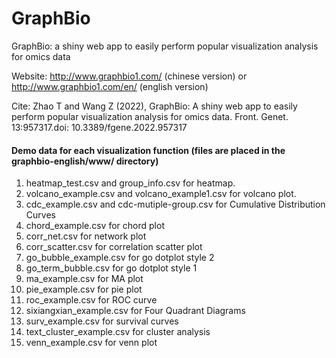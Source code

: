 # GraphBio
GraphBio: a shiny web app to easily perform popular visualization analysis for omics data

Website: http://www.graphbio1.com/ (chinese version) or http://www.graphbio1.com/en/ (english version)

Cite: Zhao T and Wang Z (2022), GraphBio: A shiny web app to easily perform popular visualization analysis for omics data. Front. Genet. 13:957317.doi: 10.3389/fgene.2022.957317

#### Demo data for each visualization function (files are placed in the graphbio-english/www/ directory)
1. heatmap_test.csv and group_info.csv for heatmap.
2. volcano_example.csv and volcano_example1.csv for volcano plot.
3. cdc_example.csv and cdc-mutiple-group.csv for Cumulative Distribution Curves
4. chord_example.csv for chord plot
5. corr_net.csv for network plot
6. corr_scatter.csv for correlation scatter plot
7. go_bubble_example.csv for go dotplot style 2
8. go_term_bubble.csv for go dotplot style 1
9. ma_example.csv for MA plot
10. pie_example.csv for pie plot
11. roc_example.csv for ROC curve
12. sixiangxian_example.csv for Four Quadrant Diagrams
13. surv_example.csv for survival curves
14. text_cluster_example.csv for cluster analysis
15. venn_example.csv for venn plot


